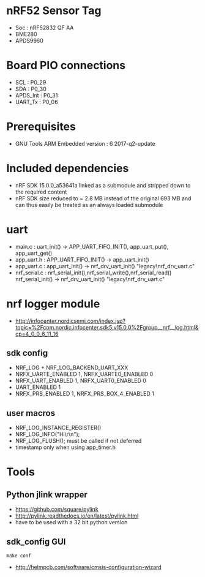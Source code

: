 # nRF52 Sensor Tag
* Soc : nRF52832 QF AA
* BME280
* APDS9960

# Board PIO connections
* SCL       : P0_29
* SDA       : P0_30
* APDS_Int  : P0_31
* UART_Tx   : P0_06

# Prerequisites
* GNU Tools ARM Embedded version : 6 2017-q2-update

# Included dependencies
* nRF SDK 15.0.0_a53641a linked as a submodule and stripped down to the required content
* nRF SDK size reduced to ~ 2.8 MB instead of the original 693 MB and can thus easily be treated as an always loaded submodule

# uart
* main.c        : uart_init() -> APP_UART_FIFO_INIT(), app_uart_put(), app_uart_get()
* app_uart.h    : APP_UART_FIFO_INIT() -> app_uart_init()
* app_uart.c    : app_uart_init() -> nrf_drv_uart_init() "legacy\nrf_drv_uart.c"
* nrf_serial.c  : nrf_serial_init(),nrf_serial_write(),nrf_serial_read()
                  nrf_serial_init() -> nrf_drv_uart_init() "legacy\nrf_drv_uart.c"

# nrf logger module
* http://infocenter.nordicsemi.com/index.jsp?topic=%2Fcom.nordic.infocenter.sdk5.v15.0.0%2Fgroup__nrf__log.html&cp=4_0_0_6_11_16
## sdk config
* NRF_LOG + NRF_LOG_BACKEND_UART_XXX
* NRFX_UARTE_ENABLED 1, NRFX_UARTE0_ENABLED 0
* NRFX_UART_ENABLED 1, NRFX_UART0_ENABLED 0
* UART_ENABLED 1
* NRFX_PRS_ENABLED 1, NRFX_PRS_BOX_4_ENABLED 1
## user macros
* NRF_LOG_INSTANCE_REGISTER()
* NRF_LOG_INFO("Hi\r\n");   
* NRF_LOG_FLUSH(); must be called if not deferred
* timestamp only when using app_timer.h

# Tools

## Python jlink wrapper
* https://github.com/square/pylink
* http://pylink.readthedocs.io/en/latest/pylink.html
* have to be used with a 32 bit python version

## sdk_config GUI
```make conf```
* http://helmpcb.com/software/cmsis-configuration-wizard

